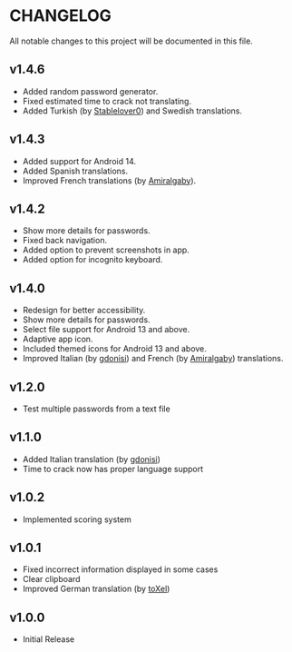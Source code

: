 # CHANGELOG

All notable changes to this project will be documented in this file.



## v1.4.6
- Added random password generator.
- Fixed estimated time to crack not translating.
- Added Turkish (by [Stablelover0](https://github.com/Stablelover0)) and Swedish translations.



## v1.4.3
- Added support for Android 14.
- Added Spanish translations.
- Improved French translations (by [Amiralgaby](https://github.com/Amiralgaby)).



## v1.4.2
- Show more details for passwords.
- Fixed back navigation.
- Added option to prevent screenshots in app.
- Added option for incognito keyboard.



## v1.4.0
- Redesign for better accessibility.
- Show more details for passwords.
- Select file support for Android 13 and above.
- Adaptive app icon.
- Included themed icons for Android 13 and above.
- Improved Italian (by [gdonisi](https://github.com/gdonisi)) and French (by [Amiralgaby](https://github.com/Amiralgaby)) translations.



## v1.2.0
- Test multiple passwords from a text file



## v1.1.0
- Added Italian translation (by [gdonisi](https://github.com/gdonisi))
- Time to crack now has proper language support



## v1.0.2
- Implemented scoring system



## v1.0.1
- Fixed incorrect information displayed in some cases
- Clear clipboard
- Improved German translation (by [toXel](https://github.com/toXel))



## v1.0.0
- Initial Release
